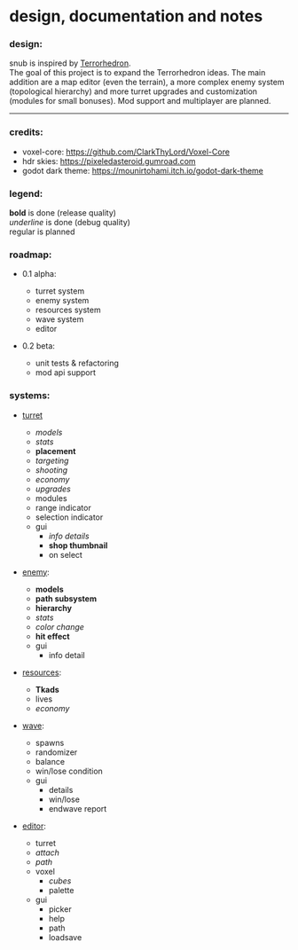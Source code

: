 # design, documentation and notes

### design:
snub is inspired by [Terrorhedron](https://store.steampowered.com/app/299720/Terrorhedron_Tower_Defense/). <br>
The goal of this project is to expand the Terrorhedron ideas. The main addition are a map editor (even the terrain), a more complex enemy system (topological hierarchy) and more turret upgrades and customization (modules for small bonuses). Mod support and multiplayer are planned.

---

### credits:
- voxel-core: https://github.com/ClarkThyLord/Voxel-Core
- hdr skies: https://pixeledasteroid.gumroad.com
- godot dark theme: https://mounirtohami.itch.io/godot-dark-theme

### legend:
**bold** is done (release quality) <br>
_underline_ is done (debug quality) <br>
regular is planned

### roadmap:
- 0.1 alpha:
	- turret system
	- enemy system
	- resources system
	- wave system
	- editor

- 0.2 beta:
	- unit tests & refactoring
	- mod api support

### systems:
- [turret](./turret/turret.md)
	- _models_
	- _stats_
	- **placement**
	- _targeting_
	- _shooting_
	- _economy_
	- _upgrades_
	- modules
	- range indicator
	- selection indicator
	- gui
		- _info details_
		- **shop thumbnail**
		-  on select

- [enemy](./enemy/enemy.md):
	- **models**
	- **path subsystem**
	- **hierarchy**
	- _stats_
	- _color change_
	- **hit effect**
	- gui
		- info detail

- [resources](./resources/resources.md):
	- **Tkads**
	- lives
	- _economy_

- [wave](./wave/wave.md):
	- spawns
	- randomizer
	- balance
	- win/lose condition
	- gui
		- details
		- win/lose
		- endwave report

- [editor](./editor/editor.md):
	- turret
	- _attach_
	- _path_
	- voxel
		- _cubes_
		- palette
	- gui
		- picker
		- help
		- path 
		- loadsave

